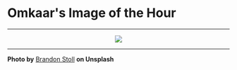 # Omkaar's Image of the Hour

---

<div align="center">

<a href="https://unsplash.com/photos/sand-ripples-create-a-beautiful-desert-texture-rogGtVSqUVA">
  <img src="https://images.unsplash.com/photo-1745203618275-b079faae7e56?crop=entropy&cs=tinysrgb&fit=max&fm=jpg&ixid=M3w3NjA2Nzh8MHwxfHJhbmRvbXx8fHx8fHx8fDE3NTMyOTM2MDB8&ixlib=rb-4.1.0&q=80&w=1080" style="max-width:100%; height:auto;">
</a>



</div>

---

**Photo by** [Brandon Stoll](https://unsplash.com/@brandonstoll) **on Unsplash**
